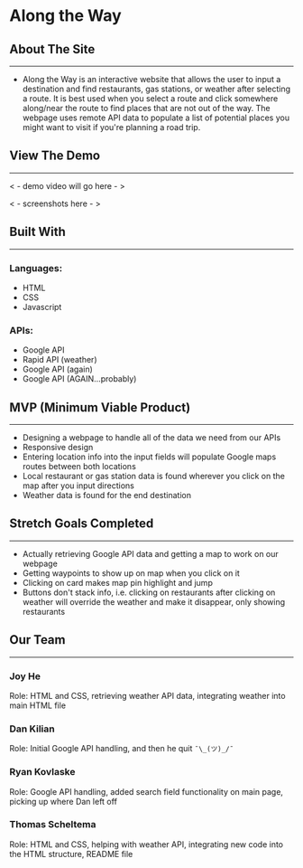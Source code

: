 # Along the Way


## About The Site
***
* Along the Way is an interactive website that allows the user to input a destination and find restaurants, gas stations, or weather after selecting a route. It is best used when you select a route and click somewhere along/near the route to find places that are not out of the way. The webpage uses remote API data to populate a list of potential places you might want to visit if you're planning a road trip.

## View The Demo 
***



< - demo video will go here - >

< - screenshots here - >


## Built With
***
### Languages:
* HTML
* CSS
* Javascript


### APIs:
* Google API
* Rapid API (weather)
* Google API (again)
* Google API (AGAIN...probably)

## MVP (Minimum Viable Product)
***
* Designing a webpage to handle all of the data we need from our APIs
* Responsive design 
* Entering location info into the input fields will populate Google maps routes between both locations
* Local restaurant or gas station data is found wherever you click on the map after you input directions
* Weather data is found for the end destination

## Stretch Goals Completed
***
* Actually retrieving Google API data and getting a map to work on our webpage
* Getting waypoints to show up on map when you click on it 
* Clicking on card makes map pin highlight and jump
* Buttons don't stack info, i.e. clicking on restaurants after clicking on weather will override the weather and make it disappear, only showing restaurants


## Our Team
***
### Joy He
Role: HTML and CSS, retrieving weather API data, integrating weather into main HTML file

### Dan Kilian
Role: Initial Google API handling, and then he quit `¯\_(ツ)_/¯`

### Ryan Kovlaske
Role: Google API handling, added search field functionality on main page, picking up where Dan left off

### Thomas Scheltema
Role: HTML and CSS, helping with weather API, integrating new code into the HTML structure, README file